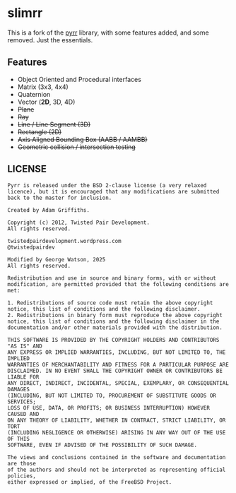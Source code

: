# slimrr

This is a fork of the [pyrr](https://github.com/adamlwgriffiths/pyrr) library, with some features added, and some removed. Just the essentials.

## Features

- Object Oriented and Procedural interfaces
- Matrix (3x3, 4x4)
- Quaternion
- Vector (**2D**, 3D, 4D)
- ~~Plane~~
- ~~Ray~~
- ~~Line / Line Segment (3D)~~
- ~~Rectangle (2D)~~
- ~~Axis Aligned Bounding Box (AABB / AAMBB)~~
- ~~Geometric collision / intersection testing~~

## LICENSE

```
Pyrr is released under the BSD 2-clause license (a very relaxed licence), but it is encouraged that any modifications are submitted back to the master for inclusion.

Created by Adam Griffiths.

Copyright (c) 2012, Twisted Pair Development.
All rights reserved.

twistedpairdevelopment.wordpress.com
@twistedpairdev

Modified by George Watson, 2025
All rights reserved.

Redistribution and use in source and binary forms, with or without
modification, are permitted provided that the following conditions are met:

1. Redistributions of source code must retain the above copyright notice, this list of conditions and the following disclaimer.
2. Redistributions in binary form must reproduce the above copyright notice, this list of conditions and the following disclaimer in the documentation and/or other materials provided with the distribution.

THIS SOFTWARE IS PROVIDED BY THE COPYRIGHT HOLDERS AND CONTRIBUTORS "AS IS" AND
ANY EXPRESS OR IMPLIED WARRANTIES, INCLUDING, BUT NOT LIMITED TO, THE IMPLIED
WARRANTIES OF MERCHANTABILITY AND FITNESS FOR A PARTICULAR PURPOSE ARE
DISCLAIMED. IN NO EVENT SHALL THE COPYRIGHT OWNER OR CONTRIBUTORS BE LIABLE FOR
ANY DIRECT, INDIRECT, INCIDENTAL, SPECIAL, EXEMPLARY, OR CONSEQUENTIAL DAMAGES
(INCLUDING, BUT NOT LIMITED TO, PROCUREMENT OF SUBSTITUTE GOODS OR SERVICES;
LOSS OF USE, DATA, OR PROFITS; OR BUSINESS INTERRUPTION) HOWEVER CAUSED AND
ON ANY THEORY OF LIABILITY, WHETHER IN CONTRACT, STRICT LIABILITY, OR TORT
(INCLUDING NEGLIGENCE OR OTHERWISE) ARISING IN ANY WAY OUT OF THE USE OF THIS
SOFTWARE, EVEN IF ADVISED OF THE POSSIBILITY OF SUCH DAMAGE.

The views and conclusions contained in the software and documentation are those
of the authors and should not be interpreted as representing official policies,
either expressed or implied, of the FreeBSD Project.
```